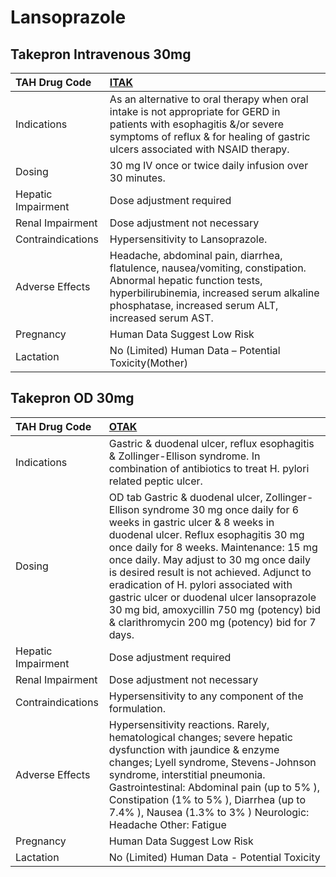 # Lansoprazole

## Takepron Intravenous 30mg

| TAH Drug Code      | [**ITAK**](https://www.tahsda.org.tw/drugs/hissearch.php?drug_code=ITAK)                                                                                                                                            |
|:-------------------|:--------------------------------------------------------------------------------------------------------------------------------------------------------------------------------------------------------------------|
| Indications        | As an alternative to oral therapy when oral intake is not appropriate for GERD in patients with esophagitis &/or severe symptoms of reflux & for healing of gastric ulcers associated with NSAID therapy.           |
| Dosing             | 30 mg IV once or twice daily infusion over 30 minutes.                                                                                                                                                              |
| Hepatic Impairment | Dose adjustment required                                                                                                                                                                                            |
| Renal Impairment   | Dose adjustment not necessary                                                                                                                                                                                       |
| Contraindications  | Hypersensitivity to Lansoprazole.                                                                                                                                                                                   |
| Adverse Effects    | Headache, abdominal pain, diarrhea, flatulence, nausea/vomiting, constipation. Abnormal hepatic function tests, hyperbilirubinemia, increased serum alkaline phosphatase, increased serum ALT, increased serum AST. |
| Pregnancy          | Human Data Suggest Low Risk                                                                                                                                                                                         |
| Lactation          | No (Limited) Human Data – Potential Toxicity(Mother)                                                                                                                                                                |

## Takepron OD 30mg

| TAH Drug Code      | [**OTAK**](https://www.tahsda.org.tw/drugs/hissearch.php?drug_code=OTAK)                                                                                                                                                                                                                                                                                                                                                                                                                |
|:-------------------|:----------------------------------------------------------------------------------------------------------------------------------------------------------------------------------------------------------------------------------------------------------------------------------------------------------------------------------------------------------------------------------------------------------------------------------------------------------------------------------------|
| Indications        | Gastric & duodenal ulcer, reflux esophagitis & Zollinger-Ellison syndrome. In combination of antibiotics to treat H. pylori related peptic ulcer.                                                                                                                                                                                                                                                                                                                                       |
| Dosing             | OD tab Gastric & duodenal ulcer, Zollinger-Ellison syndrome 30 mg once daily for 6 weeks in gastric ulcer & 8 weeks in duodenal ulcer. Reflux esophagitis 30 mg once daily for 8 weeks. Maintenance: 15 mg once daily. May adjust to 30 mg once daily is desired result is not achieved. Adjunct to eradication of H. pylori associated with gastric ulcer or duodenal ulcer lansoprazole 30 mg bid, amoxycillin 750 mg (potency) bid & clarithromycin 200 mg (potency) bid for 7 days. |
| Hepatic Impairment | Dose adjustment required                                                                                                                                                                                                                                                                                                                                                                                                                                                                |
| Renal Impairment   | Dose adjustment not necessary                                                                                                                                                                                                                                                                                                                                                                                                                                                           |
| Contraindications  | Hypersensitivity to any component of the formulation.                                                                                                                                                                                                                                                                                                                                                                                                                                   |
| Adverse Effects    | Hypersensitivity reactions. Rarely, hematological changes; severe hepatic dysfunction with jaundice & enzyme changes; Lyell syndrome, Stevens-Johnson syndrome, interstitial pneumonia. Gastrointestinal: Abdominal pain (up to 5% ), Constipation (1% to 5% ), Diarrhea (up to 7.4% ), Nausea (1.3% to 3% ) Neurologic: Headache Other: Fatigue                                                                                                                                        |
| Pregnancy          | Human Data Suggest Low Risk                                                                                                                                                                                                                                                                                                                                                                                                                                                             |
| Lactation          | No (Limited) Human Data - Potential Toxicity                                                                                                                                                                                                                                                                                                                                                                                                                                            |

